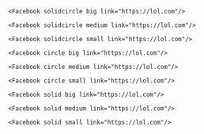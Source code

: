 ```react
<Facebook solidcircle big link="https://lol.com"/>
```


```react
<Facebook solidcircle medium link="https://lol.com"/>
```

```react
<Facebook solidcircle small link="https://lol.com"/>
```


```react
<Facebook circle big link="https://lol.com"/>
```


```react
<Facebook circle medium link="https://lol.com"/>
```

```react
<Facebook circle small link="https://lol.com"/>
```


```react
<Facebook solid big link="https://lol.com"/>
```


```react
<Facebook solid medium link="https://lol.com"/>
```

```react
<Facebook solid small link="https://lol.com"/>
```
